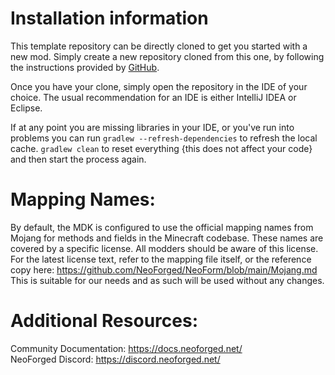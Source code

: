 Installation information
=======

This template repository can be directly cloned to get you started with a new
mod. Simply create a new repository cloned from this one, by following the
instructions provided
by [GitHub](https://docs.github.com/en/repositories/creating-and-managing-repositories/creating-a-repository-from-a-template).

Once you have your clone, simply open the repository in the IDE of your choice. The usual recommendation for an IDE is
either IntelliJ IDEA or Eclipse.

If at any point you are missing libraries in your IDE, or you've run into problems you can
run `gradlew --refresh-dependencies` to refresh the local cache. `gradlew clean` to reset everything
{this does not affect your code} and then start the process again.

Mapping Names:
============
By default, the MDK is configured to use the official mapping names from Mojang for methods and fields
in the Minecraft codebase. These names are covered by a specific license. All modders should be aware of this
license. For the latest license text, refer to the mapping file itself, or the reference copy here:
https://github.com/NeoForged/NeoForm/blob/main/Mojang.md
This is suitable for our needs and as such will be used without any changes.

Additional Resources:
==========
Community Documentation: https://docs.neoforged.net/  
NeoForged Discord: https://discord.neoforged.net/
